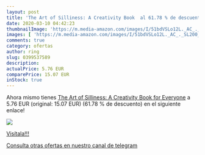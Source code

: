```yaml
---
layout: post
title: 'The Art of Silliness: A Creativity Book  al 61.78 % de descuento'
date: 2020-03-10 04:42:23
thumbnailImage: 'https://m.media-amazon.com/images/I/51bdVSLo12L._AC_._SL200_.jpg'
images: [ 'https://m.media-amazon.com/images/I/51bdVSLo12L._AC_._SL200_.jpg' ]
comments: true
category: ofertas
author: ring
slug: 0399537589
description:
actualPrice: 5.76 EUR
comparePrice: 15.07 EUR
inStock: true
---
```


Ahora mismo tienes [The Art of Silliness: A Creativity Book for Everyone](https://www.amazon.com/dp/0399537589/?tag=redken08-20) a 5.76 EUR (original: 15.07 EUR) (61.78 %  de descuento) en el siguiente enlace!

[![](https://m.media-amazon.com/images/I/51bdVSLo12L._AC_._SL200_.jpg)](https://www.amazon.com/dp/0399537589/?tag=redken08-20)

[Visítala!!!](https://www.amazon.com/dp/0399537589/?tag=redken08-20)

[Consulta otras ofertas en nuestro canal de telegram](https://t.me/s/ofertas25)
